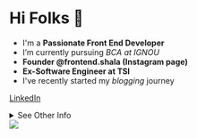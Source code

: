 # Hi Folks 👋

<!-- ![Divya](https://media-exp1.licdn.com/dms/image/C5603AQFDOiY-yy66IQ/profile-displayphoto-shrink_800_800/0/1634569925842?e=1641427200&v=beta&t=R-MPkNaX_rWh6Er85zliDGXd7SscVETryNFgY2wPoHg) -->
    
- I'm a **Passionate Front End Developer**
- I’m currently pursuing *BCA at IGNOU* 
- **Founder @frontend.shala (Instagram page)**
- **Ex-Software Engineer at TSI**
- I've recently started my *blogging* journey

[LinkedIn](https://www.linkedin.com/in/divya-reddy-58025a12b/)

<details>
    <summary>
       See Other Info
    </summary> 
         1. item 1
        1. item 2
        1. item 3

        - [x] HTML
        - [ ] CSS


        | Heading 1 | Heading 2 |
        |:---|:---:|
        |hi|hello|

        `const a = 'Divya'`

        ```
        const a = 'Divya'
        const a = 'Divya'
        const a = 'Divya'
        ```

        ```js
        const a = 'Divya'
        ```

        ```diff
        - const a = 'Divya';
        + const a = 'Reddy';
        ```

        > Be less curious about people & more curious about ideas

        I agree with this idea
</details>  

<img src="https://github-readme-stats.vercel.app/api?username=ReddyDivya&show_icons=true&theme=tokyonight" />
